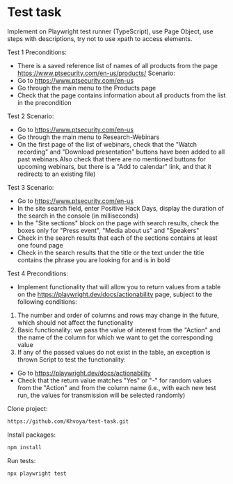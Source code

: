 # Test task

Implement on Playwright test runner (TypeScript), use Page Object, use steps with descriptions, try not to use xpath to access elements.

Test 1
Preconditions:
- There is a saved reference list of names of all products from the page https://www.ptsecurity.com/en-us/products/
Scenario:
- Go to https://www.ptsecurity.com/en-us
- Go through the main menu to the Products page
- Check that the page contains information about all products from the list in the precondition

Test 2
Scenario:
- Go to https://www.ptsecurity.com/en-us
- Go through the main menu to Research-Webinars
- On the first page of the list of webinars, check that the "Watch recording" and "Download presentation" buttons have been added to all past webinars.Also check that there are no mentioned buttons for upcoming webinars, but there is a "Add to calendar" link, and that it redirects to an existing file)

Test 3
Scenario:
- Go to https://www.ptsecurity.com/en-us
- In the site search field, enter Positive Hack Days, display the duration of the search in the console (in milliseconds)
- In the "Site sections" block on the page with search results, check the boxes only for "Press event", "Media about us" and "Speakers"
- Check in the search results that each of the sections contains at least one found page
- Check in the search results that the title or the text under the title contains the phrase you are looking for and is in bold

Test 4
Preconditions:
- Implement functionality that will allow you to return values   from a table on the https://playwright.dev/docs/actionability page, subject to the following conditions:
1) The number and order of columns and rows may change in the future, which should not affect the functionality
2) Basic functionality: we pass the value of interest from the "Action" and the name of the column for which we want to get the corresponding value
3) If any of the passed values   do not exist in the table, an exception is thrown
Script to test the functionality:
- Go to https://playwright.dev/docs/actionability
- Check that the return value matches "Yes" or "-" for random values   from the "Action" and from the column name (i.e., with each new test run, the values     for transmission will be selected randomly)

 Clone project:

```sh
https://github.com/Khvoya/test-task.git
```
 Install packages:

```sh
npm install
```
Run tests:

```sh
npx playwright test
```